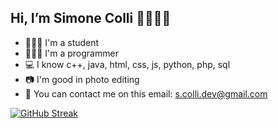 ## Hi, I’m Simone Colli 👨🏻‍💻👋

- 🧑🏻‍🎓 I'm a student
- 🧑🏻‍💻 I'm a programmer
- 💻 I know c++, java, html, css, js, python, php, sql
- 📷 I'm good in photo editing
- 📧 You can contact me on this email: s.colli.dev@gmail.com



[![GitHub Streak](https://streak-stats.demolab.com?user=SimoneColli&theme=transparent&hide_border=true&locale=en)](https://git.io/streak-stats)

<!---
SimoneColli/SimoneColli is a ✨ special ✨ repository because its `README.md` (this file) appears on your GitHub profile.
You can click the Preview link to take a look at your changes.
--->
